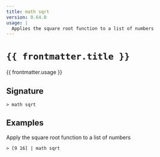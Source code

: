 ```yaml
---
title: math sqrt
version: 0.64.0
usage: |
  Applies the square root function to a list of numbers
---
```


<script>
  import { usePageFrontmatter } from '@vuepress/client';
  export default { computed: { frontmatter() { return usePageFrontmatter().value; } } }
</script>

# <code>{{ frontmatter.title }}</code>

<div style='white-space: pre-wrap;'>{{ frontmatter.usage }}</div>

## Signature

```> math sqrt ```

## Examples

Apply the square root function to a list of numbers
```shell
> [9 16] | math sqrt
```
